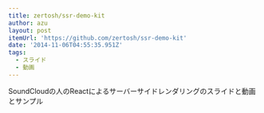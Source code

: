 ```yaml
---
title: zertosh/ssr-demo-kit
author: azu
layout: post
itemUrl: 'https://github.com/zertosh/ssr-demo-kit'
date: '2014-11-06T04:55:35.951Z'
tags:
  - スライド
  - 動画
---
```

SoundCloudの人のReactによるサーバーサイドレンダリングのスライドと動画とサンプル
